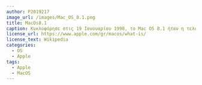 ```yaml
---
author: P2019217
image_url: /images/Mac_OS_8.1.png
title: MacOs8.1
caption: Κυκλοφόρησε στις 19 Ιανουαρίου 1998, το Mac OS 8.1 ήταν η τελευταία έκδοση του Mac OS που λειτουργούσε σε επεξεργαστές της σειράς Motorola 68000. Αφορά βελτιώσεις απόδοσης και αξιοπιστίας. Εισήγαγε ένα νέο σύστημα αρχείων με το όνομα HFS+, που ονομάζεται επίσης Mac OS Extended, το οποίο υποστήριζε μεγάλα μεγέθη αρχείων και έκανε πιο αποτελεσματική χρήση μεγαλύτερων σκληρών δίσκων χρησιμοποιώντας μικρότερο μέγεθος μπλοκ. Για την αναβάθμιση, οι χρήστες πρέπει να διαμορφώσουν ξανά τον σκληρό δίσκο, ο οποίος διαγράφει ολόκληρο το περιεχόμενο της μονάδας. Αργότερα εμφανίστηκαν ορισμένα βοηθητικά προγράμματα τρίτων που διατήρησαν τα δεδομένα του χρήστη κατά την αναβάθμιση σε HFS+. Τα συστήματα 68040 δεν υποστηρίζουν εκκίνηση από δίσκους HFS+. η μονάδα εκκίνησης πρέπει να είναι HFS. Το Mac OS 8.1 ήταν το πρώτο σύστημα που διέθετε πρόγραμμα οδήγησης Universal Disk Format (UDF),[a] που επέτρεψε την υποστήριξη DVD σε Mac για πρώτη φορά. Αποστέλλεται επίσης με το νέο χρόνο εκτέλεσης Java (JDK 1.13)
license_url: https://www.apple.com/gr/macos/what-is/
license_text: Wikipedia
categories:
  - OS
  - Apple
tags:
  - Apple
  - MacOS
---
```

